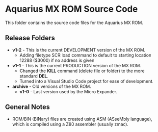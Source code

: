 # Aquarius MX ROM Source Code
This folder contains the source code files for the Aquarius MX ROM.

## Release Folders
 - **v1-2** - This is the current DEVELOPMENT version of the MX ROM.
   - Adding filetype SCR load command to default to starting location 12288 ($3000) if no address is given
 - **v1-1** - This is the current PRODUCTION version of the MX ROM.
   - Changed the **KILL** command (delete file or folder) to the more standard **DEL**.
   - Turned into a Visual Studio Code project for ease of development.
 - **archive** - Old versions of the MX ROM.
   - **v1-0** - Last version used by the Micro Expander.

## General Notes
- ROM/BIN (BINary) files are created using ASM (ASseMbly language), which is compiled using a Z80 assembler (usually zmac).
